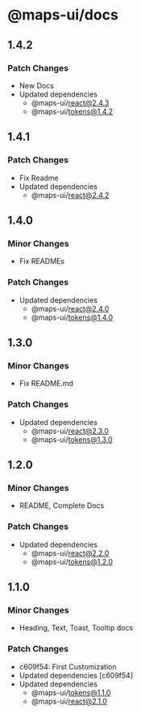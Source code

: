 # @maps-ui/docs

## 1.4.2

### Patch Changes

- New Docs
- Updated dependencies
  - @maps-ui/react@2.4.3
  - @maps-ui/tokens@1.4.2

## 1.4.1

### Patch Changes

- Fix Readme
- Updated dependencies
  - @maps-ui/react@2.4.2

## 1.4.0

### Minor Changes

- Fix READMEs

### Patch Changes

- Updated dependencies
  - @maps-ui/react@2.4.0
  - @maps-ui/tokens@1.4.0

## 1.3.0

### Minor Changes

- Fix README.md

### Patch Changes

- Updated dependencies
  - @maps-ui/react@2.3.0
  - @maps-ui/tokens@1.3.0

## 1.2.0

### Minor Changes

- README, Complete Docs

### Patch Changes

- Updated dependencies
  - @maps-ui/react@2.2.0
  - @maps-ui/tokens@1.2.0

## 1.1.0

### Minor Changes

- Heading, Text, Toast, Tooltip docs

### Patch Changes

- c609f54: First Customization
- Updated dependencies [c609f54]
- Updated dependencies
  - @maps-ui/tokens@1.1.0
  - @maps-ui/react@2.1.0
